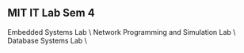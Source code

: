 ## MIT IT Lab Sem 4

Embedded Systems Lab \\
Network Programming and Simulation Lab \\
Database Systems Lab \\
